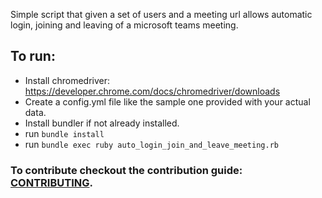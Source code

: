 Simple script that given a set of users and a meeting url allows automatic login, joining and leaving of a microsoft teams meeting.

## To run:
- Install chromedriver: https://developer.chrome.com/docs/chromedriver/downloads
- Create a config.yml file like the sample one provided with your actual data.
- Install bundler if not already installed.
- run `bundle install`
- run `bundle exec ruby auto_login_join_and_leave_meeting.rb`

### To contribute checkout the contribution guide: [CONTRIBUTING](./CONTRIBUTING.md).
